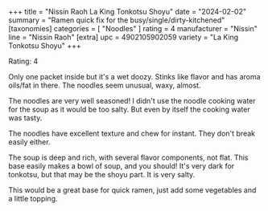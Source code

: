 +++
title = "Nissin Raoh La King Tonkotsu Shoyu"
date = "2024-02-02"
summary = "Ramen quick fix for the busy/single/dirty-kitchened"
[taxonomies]
categories = [ "Noodles" ]
rating = 4
manufacturer = "Nissin"
line = "Nissin Raoh"
[extra]
upc = 4902105902059
variety = "La King Tonkotsu Shoyu"
+++

Rating: 4

Only one packet inside but it's a wet doozy.
Stinks like flavor and has aroma oils/fat in there.
The noodles seem unusual, waxy, almost.

The noodles are very well seasoned!
I didn't use the noodle cooking water for the soup as it would be too salty.
But even by itself the cooking water was tasty.

The noodles have excellent texture and chew for instant.
They don't break easily either.

The soup is deep and rich, with several flavor components, not flat.
This base easily makes a bowl of soup, and you should!
It's very dark for tonkotsu, but that may be the shoyu part.
It is very salty.

This would be a great base for quick ramen, just add some vegetables and a little topping.
